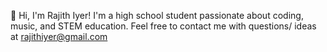 👋 Hi, I'm Rajith Iyer!
I'm a high school student passionate about coding, music, and STEM education. Feel free to contact me with questions/ ideas at rajithiyer@gmail.com
<!---
RajLovesCode/RajLovesCode is a ✨ special ✨ repository because its `README.md` (this file) appears on your GitHub profile.
You can click the Preview link to take a look at your changes.
--->
